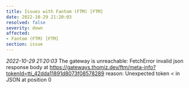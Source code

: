 ```yaml
---
title: Issues with Fantom (FTM) [FTM]
date: 2022-10-29 21:20:03
resolved: false
severity: down
affected:
- Fantom (FTM) [FTM]
section: issue
---
```


*2022-10-29 21:20:03* The gateway is unreachable: FetchError invalid json response body at https://gateways.thomiz.dev/ftm/meta-info?tokenId=tti_42dda11891d8073f08578289 reason: Unexpected token < in JSON at position 0